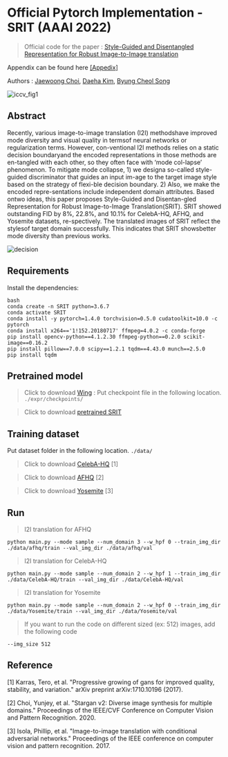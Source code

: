 # Official Pytorch Implementation - SRIT (AAAI 2022)

> Official code for the paper : [Style-Guided and Disentangled Representation for Robust Image-to-Image translation](https://ojs.aaai.org/index.php/AAAI/article/view/19924)

Appendix can be found here [[Appedix]](https://drive.google.com/file/d/1Vl-MBJEe3bsSWRGsM6O85AtPG2L0N5zs/view?usp=sharing)

Authors : [Jaewoong Choi](https://github.com/jaewoong1),  [Daeha Kim](https://github.com/kdhht2334), [Byung Cheol Song](https://scholar.google.com/citations?user=yo-cOtMAAAAJ&hl=ko&oi=sra)

![iccv_fig1](https://user-images.githubusercontent.com/54341727/133568248-d9d83417-cd6b-404d-a408-50254940c3c4.png)


## Abstract
Recently,  various  image-to-image  translation  (I2I)  methodshave  improved  mode  diversity  and  visual  quality  in  termsof  neural  networks  or  regularization  terms.  However,  con-ventional  I2I  methods  relies  on  a  static  decision  boundaryand  the  encoded  representations  in  those  methods  are  en-tangled with each other, so they often face with ‘mode col-lapse’ phenomenon. To mitigate mode collapse, 1) we designa so-called style-guided discriminator that guides an input im-age to the target image style based on the strategy of flexi-ble decision boundary. 2) Also, we make the encoded repre-sentations include independent domain attributes. Based ontwo  ideas,  this  paper  proposes  Style-Guided  and  Disentan-gled Representation for Robust Image-to-Image Translation(SRIT). SRIT showed outstanding FID by 8%, 22.8%, and 10.1%  for  CelebA-HQ,  AFHQ,  and  Yosemite  datasets,  re-spectively. The translated images of SRIT reflect the stylesof target domain successfully. This indicates that SRIT showsbetter mode diversity than previous works.


![decision](https://user-images.githubusercontent.com/54341727/144345313-60725a60-94b5-4f69-8a30-b6916a08e11a.png)


## Requirements
Install the dependencies:
```
bash
conda create -n SRIT python=3.6.7
conda activate SRIT
conda install -y pytorch=1.4.0 torchvision=0.5.0 cudatoolkit=10.0 -c pytorch
conda install x264=='1!152.20180717' ffmpeg=4.0.2 -c conda-forge
pip install opencv-python==4.1.2.30 ffmpeg-python==0.2.0 scikit-image==0.16.2
pip install pillow==7.0.0 scipy==1.2.1 tqdm==4.43.0 munch==2.5.0
pip install tqdm
```


## Pretrained model
>Click to download [Wing](https://www.dropbox.com/s/tjxpypwpt38926e/wing.ckpt?dl=0) : Put checkpoint file in the following location. `./expr/checkpoints/`

>Click to download [pretrained SRIT](https://drive.google.com/drive/folders/1r8bwHYlce-PsRggmLj4NWKuQP9fTIXhT?usp=sharing)


## Training dataset
Put dataset folder in the following location. `./data/`

>Click to download [CelebA-HQ](https://drive.google.com/drive/folders/0B4qLcYyJmiz0TXY1NG02bzZVRGs?resourcekey=0-arAVTUfW9KRhN-irJchVKQ) [1]

>Click to download [AFHQ](https://www.dropbox.com/s/t9l9o3vsx2jai3z/afhq.zip?dl=0) [2]

>Click to download [Yosemite](https://www.kaggle.com/balraj98/summer2winter-yosemite/download) [3]


## Run 
>I2I translation for AFHQ
```
python main.py --mode sample --num_domain 3 --w_hpf 0 --train_img_dir ./data/afhq/train --val_img_dir ./data/afhq/val
```

>I2I translation for CelebA-HQ
```
python main.py --mode sample --num_domain 2 --w_hpf 1 --train_img_dir ./data/CelebA-HQ/train --val_img_dir ./data/CelebA-HQ/val
```

>I2I translation for Yosemite
```
python main.py --mode sample --num_domain 2 --w_hpf 0 --train_img_dir ./data/Yosemite/train --val_img_dir ./data/Yosemite/val 
```

>If you want to run the code on different sized (ex: 512) images, add the following code
```
--img_size 512
```

## Reference
[1] Karras, Tero, et al. "Progressive growing of gans for improved quality, stability, and variation." arXiv preprint arXiv:1710.10196 (2017).

[2] Choi, Yunjey, et al. "Stargan v2: Diverse image synthesis for multiple domains." Proceedings of the IEEE/CVF Conference on Computer Vision and Pattern Recognition. 2020.

[3] Isola, Phillip, et al. "Image-to-image translation with conditional adversarial networks." Proceedings of the IEEE conference on computer vision and pattern recognition. 2017.


